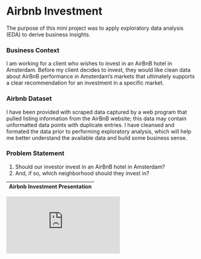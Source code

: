 # Airbnb Investment

The purpose of this mini project was to apply exploratory data analysis (EDA) to derive business insights. 

### Business Context
I am working for a client who wishes to invest in an AirBnB hotel in Amsterdam. Before my client decides to invest, they would like clean data about AirBnB performance in Amsterdam’s markets that ultimately supports a clear recommendation for an investment in a specific market.

### Airbnb Dataset
I have been provided with scraped data captured by a web program that pulled listing information from the AirBnB website; this data may contain unformatted data points with duplicate entries. I have cleansed and formated the data prior to performing exploratory analysis, which will help me better understand the available data and build some business sense.

### Problem Statement
1. Should our investor invest in an AirBnB hotel in Amsterdam?
2. And, if so, which neighborhood should they invest in?

| Airbnb Investment Presentation |
|:---:|
[![Airbnb Investment Presentation](https://github.com/fatraphael95/Airbnb-Investment/blob/672477c668e7cc31c4258d485d717a2eca25b7b2/IOD%20-%20Mini%20Project%201.pdf)](https://github.com/fatraphael95/Airbnb-Investment/blob/92ad1978df8cb4ff0f2a51aee021b8d90cfae9e7/IOD%20-%20Mini%20Project%201.png)
